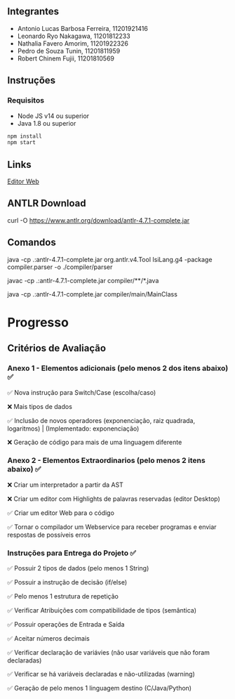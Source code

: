 ## Integrantes

- Antonio Lucas Barbosa Ferreira, 11201921416
- Leonardo Ryo Nakagawa, 11201812233
- Nathalia Favero Amorim, 11201922326
- Pedro de Souza Tunin, 11201811959
- Robert Chinem Fujii, 11201810569

## Instruções

### Requisitos
- Node JS v14 ou superior
- Java 1.8 ou superior

```bash
npm install
npm start
```

## Links
[Editor Web](https://isi-language.herokuapp.com)

## ANTLR Download
curl -O https://www.antlr.org/download/antlr-4.7.1-complete.jar

## Comandos

java -cp .:antlr-4.7.1-complete.jar org.antlr.v4.Tool IsiLang.g4 -package compiler.parser -o ./compiler/parser

javac -cp .:antlr-4.7.1-complete.jar compiler/**/*.java

java -cp .:antlr-4.7.1-complete.jar compiler/main/MainClass


# Progresso

## Critérios de Avaliação

### Anexo 1 - Elementos adicionais (pelo menos 2 dos itens abaixo) ✅

✅ Nova instrução para Switch/Case (escolha/caso)

❌ Mais tipos de dados

✅ Inclusão de novos operadores (exponenciação, raiz quadrada, logaritmos) |
 (Implementado: exponenciação)

❌ Geração de código para mais de uma linguagem diferente


### Anexo 2 - Elementos Extraordinarios (pelo menos 2 itens abaixo) ✅

❌ Criar um interpretador a partir da AST

❌ Criar um editor com Highlights de palavras reservadas (editor Desktop)

✅ Criar um editor Web para o código

✅ Tornar o compilador um Webservice para receber programas e enviar respostas de possíveis erros


### Instruções para Entrega do Projeto ✅

✅ Possuir 2 tipos de dados (pelo menos 1 String) 	

✅ Possuir a instrução de decisão (if/else)	

✅ Pelo menos 1 estrutura de repetição	

✅ Verificar Atribuições com compatibilidade de tipos (semântica) 	

✅ Possuir operações de Entrada e Saída	

✅  Aceitar números decimais 	

✅ Verificar declaração de variávies (não usar variáveis que não foram declaradas)	

✅ Verificar se há variáveis declaradas e não-utilizadas (warning)	

✅ Geração de pelo menos 1 linguagem destino (C/Java/Python)







